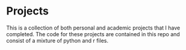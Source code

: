 # Projects
This is a collection of both personal and academic projects that I have completed.
The code for these projects are contained in this repo and consist of a mixture of python and r files.
